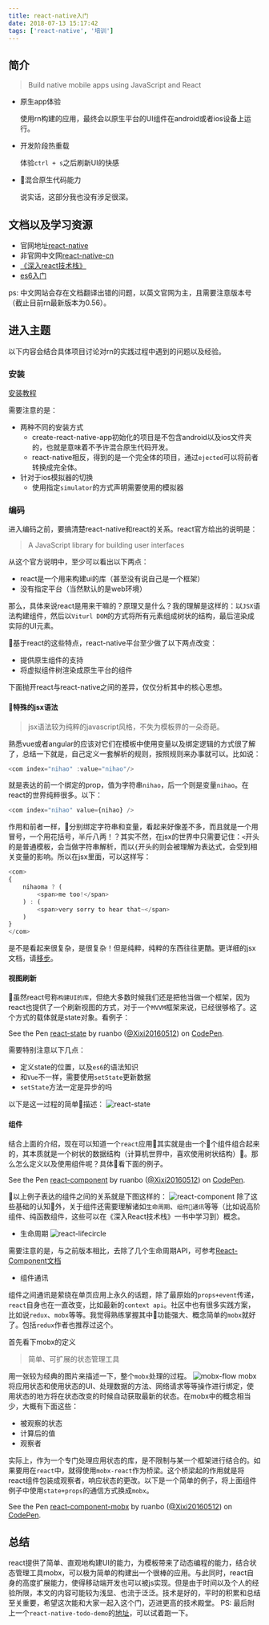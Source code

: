 ```yaml
---
title: react-native入门
date: 2018-07-13 15:17:42
tags: ['react-native', '培训']
---
```


## 简介

> Build native mobile apps using JavaScript and React

- 原生app体验

    使用rn构建的应用，最终会以原生平台的UI组件在android或者ios设备上运行。

- 开发阶段热重载

    体验`ctrl + s`之后刷新UI的快感

- 混合原生代码能力

    说实话，这部分我也没有涉足很深。

## 文档以及学习资源

* 官网地址[react-native](https://facebook.github.io/react-native/)
* 非官网中文网[react-native-cn](https://reactnative.cn/)
* [《深入react技术栈》](https://book.douban.com/subject/26918038/)
* [es6入门](http://es6.ruanyifeng.com/)

ps: 中文网站会存在文档翻译出错的问题，以英文官网为主，且需要注意版本号（截止目前rn最新版本为0.56）。

## 进入主题

以下内容会结合具体项目讨论对rn的实践过程中遇到的问题以及经验。

### 安装
[安装教程](https://facebook.github.io/react-native/docs/getting-started)

需要注意的是：
- 两种不同的安装方式
    * create-react-native-app初始化的项目是不包含android以及ios文件夹的，也就是意味着不予许混合原生代码开发。
    * react-native相反，得到的是一个完全体的项目，通过``ejected``可以将前者转换成完全体。
- 针对于ios模拟器的切换
    * 使用指定``simulator``的方式声明需要使用的模拟器

### 编码
进入编码之前，要搞清楚react-native和react的关系。react官方给出的说明是：
> A JavaScript library for building user interfaces

从这个官方说明中，至少可以看出以下两点：
- react是一个用来构建ui的库（甚至没有说自己是一个框架）
- 没有指定平台（当然默认的是web环境）

那么，具体来说react是用来干嘛的？原理又是什么？我的理解是这样的：以``JSX``语法构建组件，然后以``Viturl DOM``的方式将所有元素组成树状的结构，最后渲染成实际的UI元素。

基于react的这些特点，react-native平台至少做了以下两点改变：
- 提供原生组件的支持
- 将虚拟组件树渲染成原生平台的组件

下面抛开react与react-native之间的差异，仅仅分析其中的核心思想。

#### 特殊的jsx语法
> jsx语法较为纯粹的javascript风格，不失为模板界的一朵奇葩。

熟悉vue或者angular的应该对它们在模板中使用变量以及绑定逻辑的方式很了解了，总结一下就是，自己定义一套解析的规则，按照规则来办事就可以。比如说：
```javascript
<com index="nihao" :value="nihao"/>
```
就是表达的前一个绑定的prop，值为字符串``nihao``，后一个则是变量``nihao``。在react的世界纯粹很多。以下：
```javascript
<com index="nihao" value={nihao} />
```
作用和前者一样，分别绑定字符串和变量，看起来好像差不多，而且就是一个用冒号，一个用花括号，半斤八两！？其实不然，在jsx的世界中只需要记住：``<``开头的是普通模板，会当做字符串解析，而以``{``开头的则会被理解为表达式，会受到相关变量的影响。所以在jsx里面，可以这样写：
```javascript
<com>
{
    nihaoma ? (
        <span>me too!</span>
    ) : (
        <span>very sorry to hear that~</span>
    )
}
</com>
```
是不是看起来很复杂，是很复杂！但是纯粹，纯粹的东西往往更酷。更详细的jsx文档，请[移步](https://reactjs.org/docs/introducing-jsx.html)。

#### 视图刷新
虽然react号称``构建UI的库``，但绝大多数时候我们还是把他当做一个框架，因为react也提供了一个刷新视图的方式，对于一个``MVVM``框架来说，已经很够格了。这个方式的载体就是state对象。看例子：
<p data-height="265" data-theme-id="0" data-slug-hash="wxMXQP" data-default-tab="js,result" data-user="Xixi20160512" data-embed-version="2" data-pen-title="react-state" class="codepen">See the Pen <a href="https://codepen.io/Xixi20160512/pen/wxMXQP/">react-state</a> by ruanbo (<a href="https://codepen.io/Xixi20160512">@Xixi20160512</a>) on <a href="https://codepen.io">CodePen</a>.</p>
<script async src="https://static.codepen.io/assets/embed/ei.js"></script>

需要特别注意以下几点：
* 定义state的位置，以及``es6``的语法知识
* 和``Vue``不一样，需要使用``setState``更新数据
* ``setState``方法一定是异步的吗

以下是这一过程的简单描述：
![react-state](http://on-img.com/chart_image/5b4c177ce4b0a6efd48286ac.png)

#### 组件

结合上面的介绍，现在可以知道一个``react``应用其实就是由一个个组件组合起来的，其本质就是一个树状的数据结构（计算机世界中，喜欢使用树状结构）。那么怎么定义以及使用组件呢？具体看下面的例子。
<p data-height="265" data-theme-id="0" data-slug-hash="rrxPKo" data-default-tab="js,result" data-user="Xixi20160512" data-embed-version="2" data-pen-title="react-component" class="codepen">See the Pen <a href="https://codepen.io/Xixi20160512/pen/rrxPKo/">react-component</a> by ruanbo (<a href="https://codepen.io/Xixi20160512">@Xixi20160512</a>) on <a href="https://codepen.io">CodePen</a>.</p>
<script async src="https://static.codepen.io/assets/embed/ei.js"></script>

以上例子表达的组件之间的关系就是下图这样的：
![react-component](http://on-img.com/chart_image/5b4c57f0e4b054aa54b8dfc3.png)
除了这些基础的认知外，关于组件还需要理解诸如``生命周期``、``组件通讯``等等（比如说高阶组件、纯函数组件，这些可以在《深入React技术栈》一书中学习到）概念。

* 生命周期
![react-lifecircle](http://on-img.com/chart_image/5b4c84f4e4b00b08ad1eb8b6.png)

需要注意的是，与之前版本相比，去除了几个生命周期API，可参考[React-Component文档](https://reactjs.org/docs/react-component.html)

* 组件通讯

组件之间通讯是萦绕在单页应用上永久的话题，除了最原始的``props+event``传递，``react``自身也在一直改变，比如最新的``context api``。社区中也有很多实践方案，比如说``redux``、``mobx``等等。我觉得熟练掌握其中功能强大、概念简单的``mobx``就好了。包括``redux``作者也推荐过这个。

首先看下mobx的定义

> 简单、可扩展的状态管理工具


用一张较为经典的图片来描述一下，整个``mobx``处理的过程。
![mobx-flow](https://mobx.js.org/docs/flow.png)
mobx将应用状态和使用状态的UI、处理数据的方法、网络请求等等操作进行绑定，使用状态的地方将在状态改变的时候自动获取最新的状态。在mobx中的概念相当少，大概有下面这些：
* 被观察的状态
* 计算后的值
* 观察者

实际上，作为一个专门处理应用状态的库，是不限制与某一个框架进行结合的。如果要用在``react``中，就得使用``mobx-react``作为桥梁。这个桥梁起的作用就是将react组件包装成观察者，响应状态的更改。以下是一个简单的例子，将上面组件例子中使用``state+props``的通信方式换成``mobx``。

<p data-height="265" data-theme-id="0" data-slug-hash="JBXpaq" data-default-tab="js,result" data-user="Xixi20160512" data-embed-version="2" data-pen-title="react-component-mobx" class="codepen">See the Pen <a href="https://codepen.io/Xixi20160512/pen/JBXpaq/">react-component-mobx</a> by ruanbo (<a href="https://codepen.io/Xixi20160512">@Xixi20160512</a>) on <a href="https://codepen.io">CodePen</a>.</p>
<script async src="https://static.codepen.io/assets/embed/ei.js"></script>

## 总结

react提供了简单、直观地构建UI的能力，为模板带来了动态编程的能力，结合状态管理工具mobx，可以极为简单的构建出一个很棒的应用。与此同时，react自身的高度扩展能力，使得移动端开发也可以被js实现。但是由于时间以及个人的经验所限，本文的内容可能较为浅显、也流于泛泛。技术是好的，平时的积累和总结至关重要，希望这次能和大家一起入这个门，迈进更高的技术殿堂。
PS: 最后附上一个``react-native-todo-demo``的[地址](https://git.fpi-inc.com/fe/react-native-todo)，可以试着跑一下。


